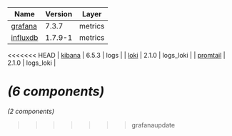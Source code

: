 | Name | Version | Layer |
| --- | --- | --- |
| [grafana](https://grafana.com) | 7.3.7 | metrics |
| [influxdb](https://www.influxdata.com) | 1.7.9-1 | metrics |
<<<<<<< HEAD
| [kibana](https://www.elastic.co/products/kibana) | 6.5.3 | logs |
| [loki](https://grafana.com/oss/loki/) | 2.1.0 | logs_loki |
| [promtail](https://grafana.com/docs/loki/latest/clients/promtail/) | 2.1.0 | logs_loki |

*(6 components)*
=======

*(2 components)*
>>>>>>> grafanaupdate

